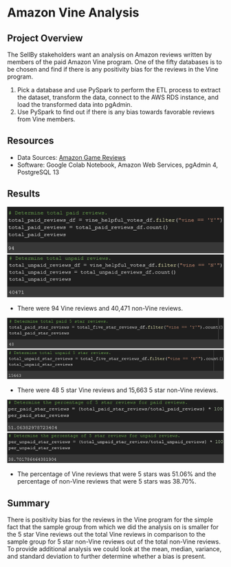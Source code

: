 # Amazon Vine Analysis

## Project Overview
The SellBy stakeholders want an analysis on Amazon reviews written by members of the paid Amazon Vine program. One of the fifty databases is to be chosen and find if there is any positivity bias for the reviews in the Vine program.

1. Pick a database and use PySpark to perform the ETL process to extract the dataset, transform the data, connect to the AWS RDS instance, and load the transformed data into pgAdmin.
2. Use PySpark to find out if there is any bias towards favorable reviews from Vine members.

## Resources
- Data Sources: [Amazon Game Reviews](https://s3.amazonaws.com/amazon-reviews-pds/tsv/amazon_reviews_us_Video_Games_v1_00.tsv.gz)
- Software: Google Colab Notebook, Amazon Web Services, pgAdmin 4, PostgreSQL 13

## Results
![Total_Paid_Reviews](Images/Total_Paid_Reviews.png) 
![Total_Unpaid_Reviews](Images/Total_Unpaid_Reviews.png)

- There were 94 Vine reviews and 40,471 non-Vine reviews.

![Paid_5stars](Images/Paid_5stars.png)
![Unpaid_5stars](Images/Unpaid_5stars.png)

- There were 48 5 star Vine reviews and 15,663 5 star non-Vine reviews.

![Percent_Paid_5stars](Images/Percent_Paid_5stars.png)
![Percent_Unpaid_5stars](Images/Percent_Unpaid_5stars.png)

- The percentage of Vine reviews that were 5 stars was 51.06% and the percentage of non-Vine reviews that were 5 stars was 38.70%.

## Summary
There is positivity bias for the reviews in the Vine program for the simple fact that the sample group from which we did the analysis on is smaller for the 5 star Vine reviews out the total Vine reviews in comparison to the sample group for 5 star non-Vine reviews out of the total non-Vine reviews. To provide additional analysis we could look at the mean, median, variance, and standard deviation to further determine whether a bias is present.
